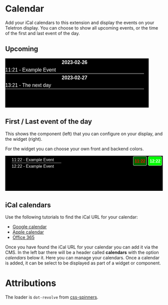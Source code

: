 # Calendar

Add your iCal calendars to this extension and display the events on your Teletron display. You can
choose to show all upcoming events, or the time of the first and last event of the day.

## Upcoming

![upcoming](docs/upcoming.png)

## First / Last event of the day

This shows the component (left) that you can configure on your display, and the widget (right).

For the widget you can choose your own front and backend colors.

![first/last event](docs/day.png)

## iCal calendars

Use the following tutorials to find the iCal URL for your calendar:

- [Google calendar](https://support.pushpay.com/s/article/How-do-I-get-an-iCal-feed-from-Google-Calendar)
- [Apple calendar](https://www.techrepublic.com/article/how-to-find-your-icloud-calendar-url/)
- [Office 365](https://support.pushpay.com/s/article/How-do-I-get-an-iCal-link-from-Office-365)

Once you have found the iCal URL for your calendar you can add it via the CMS. In the left bar there
will be a header called **calendars** with the option _calendars_ below it. Here you can manage your
calendars. Once a calendar is added, it can be select to be displayed as part of a widget or component.

# Attributions

The loader is `dot-revolve` from [css-spinners](https://github.com/n3r4zzurr0/svg-spinners).
